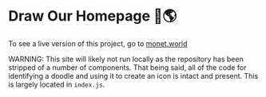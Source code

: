 # Draw Our Homepage 🎨🌎

To see a live version of this project, go to [monet.world](monet.world)

WARNING: This site will likely not run locally as the repository has been stripped of a number of components. That being said, all of the code for identifying a doodle and using it to create an icon is intact and present. This is largely located in `index.js`.